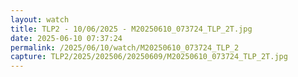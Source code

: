 ```yaml
---
layout: watch
title: TLP2 - 10/06/2025 - M20250610_073724_TLP_2T.jpg
date: 2025-06-10 07:37:24
permalink: /2025/06/10/watch/M20250610_073724_TLP_2
capture: TLP2/2025/202506/20250609/M20250610_073724_TLP_2T.jpg
---
```

